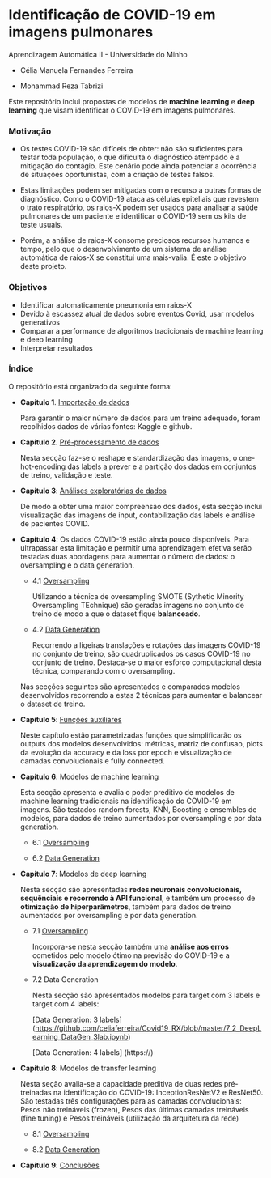 # Identificação de COVID-19 em imagens pulmonares

Aprendizagem Automática II - Universidade do Minho

* Célia Manuela Fernandes Ferreira

* Mohammad Reza Tabrizi

Este repositório inclui propostas de modelos de <b>machine learning</b> e <b>deep learning</b> que visam identificar o COVID-19 em imagens pulmonares.

### Motivação
* Os testes COVID-19 são difíceis de obter: não são suficientes para testar toda população, o que dificulta o diagnóstico atempado e a mitigação do contágio. Este cenário pode ainda potenciar a ocorrência de situações oportunistas, com a criação de testes falsos.

* Estas limitações podem ser mitigadas com o recurso a outras formas de diagnóstico. Como o COVID-19 ataca as células epiteliais que revestem o trato respiratório, os raios-X podem ser usados para analisar a saúde pulmonares de um paciente e identificar o COVID-19 sem os kits de teste usuais.

* Porém, a análise de raios-X consome preciosos recursos humanos e tempo, pelo que o desenvolvimento de um sistema de análise automática de raios-X se constitui uma mais-valia. É este o objetivo deste projeto. 


### Objetivos

- Identificar automaticamente pneumonia em raios-X
- Devido à escassez atual de dados sobre eventos Covid, usar modelos generativos
- Comparar a performance de algoritmos tradicionais de machine learning e deep learning
- Interpretar resultados


### Índice

O repositório está organizado da seguinte forma:

* <b>Capítulo 1</b>. [Importação de dados](https://github.com/celiaferreira/Covid19_RX/blob/master/1_ImportarDados.ipynb)

  Para garantir o maior número de dados para um treino adequado, foram recolhidos dados de várias fontes: Kaggle e github.

* <b>Capítulo 2</b>. [Pré-processamento de dados](https://github.com/celiaferreira/Covid19_RX/blob/master/2_PreProcessamento.ipynb)

  Nesta secção faz-se o reshape e standardização das imagens, o one-hot-encoding das labels a prever e a partição dos dados em conjuntos de treino, validação e teste.
  
* <b>Capítulo 3</b>: [Análises exploratórias de dados](https://github.com/celiaferreira/Covid19_RX/blob/master/3_AnaliseDados.ipynb)
  
  De modo a obter uma maior compreensão dos dados, esta secção inclui visualização das imagens de input, contabilização das labels e análise de pacientes COVID.

* <b>Capítulo 4</b>: Os dados COVID-19 estão ainda pouco disponíveis. Para ultrapassar esta limitação e permitir uma aprendizagem efetiva serão testadas duas abordagens para aumentar o número de dados: o oversampling e o data generation.

  - 4.1 [Oversampling](https://github.com/celiaferreira/Covid19_RX/blob/master/4_1_Oversampling_SMOTE.ipynb)

    Utilizando a técnica de oversampling SMOTE (Sythetic Minority Oversampling TEchnique) são geradas imagens no conjunto de treino de modo a que o dataset fique <b>balanceado</b>.
    
    
  - 4.2 [Data Generation](https://) 
  
    Recorrendo a ligeiras translações e rotações das imagens COVID-19 no conjunto de treino, são quadruplicados os casos COVID-19 no conjunto de treino. Destaca-se o maior esforço computacional desta técnica, comparando com o oversampling.

  Nas secções seguintes são apresentados e comparados modelos desenvolvidos recorrendo a estas 2 técnicas para aumentar e balancear o dataset de treino.


* <b>Capítulo 5</b>: [Funções auxiliares](https://github.com/celiaferreira/Covid19_RX/blob/master/5_FuncoesAuxiliares.ipynb)

  Neste capítulo estão parametrizadas funções que simplificarão os outputs dos modelos desenvolvidos: métricas, matriz de confusao, plots da evolução da accuracy e da loss por epoch e visualização de camadas convolucionais e fully connected.

* <b>Capítulo 6</b>: Modelos de machine learning

  Esta secção apresenta e avalia o poder preditivo de modelos de machine learning tradicionais na identificação do COVID-19 em imagens.
  São testados random forests, KNN, Boosting e ensembles de modelos, para dados de treino aumentados por oversampling e por data generation.

  - 6.1 [Oversampling](https://github.com/celiaferreira/Covid19_RX/blob/master/6_1_MachineLearning_SMOTE.ipynb)

  - 6.2 [Data Generation](https://) 
  

* <b>Capítulo 7</b>: Modelos de deep learning

    Nesta secção são apresentadas <b>redes neuronais convolucionais, sequênciais e recorrendo à API funcional</b>, e também um processo de <b>otimização de hiperparâmetros</b>, também para dados de treino aumentados por oversampling e por data generation.

  - 7.1 [Oversampling](https://github.com/celiaferreira/Covid19_RX/blob/master/7_1_DeepLearning_SMOTE.ipynb)
  
    Incorpora-se nesta secção também uma <b>análise aos erros</b> cometidos pelo modelo ótimo na previsão do COVID-19 e a <b>visualização da aprendizagem do modelo</b>.

  - 7.2 Data Generation
  
    Nesta secção são apresentados modelos para target com 3 labels e target com 4 labels:
    
    [Data Generation: 3 labels] (https://github.com/celiaferreira/Covid19_RX/blob/master/7_2_DeepLearning_DataGen_3lab.ipynb)
    
    [Data Generation: 4 labels] (https://)
    
  
  
* <b>Capítulo 8</b>: Modelos de transfer learning

  Nesta seção avalia-se a capacidade preditiva de duas redes pré-treinadas na identificação do COVID-19: InceptionResNetV2 e ResNet50.
  São testadas três configurações para as camadas convolucionais: Pesos não treináveis (frozen), Pesos das últimas camadas treináveis (fine tuning) e Pesos treináveis (utilização da arquitetura da rede)

  - 8.1 [Oversampling](https://github.com/celiaferreira/Covid19_RX/blob/master/8_1_TransferLearning_SMOTE.ipynb)

  - 8.2 [Data Generation](https://) 


* <b>Capítulo 9</b>: [Conclusões](https://github.com/celiaferreira/Covid19_RX/blob/master/9_Conclusoes.ipynb)

